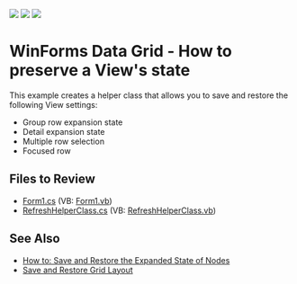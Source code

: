 <!-- default badges list -->
![](https://img.shields.io/endpoint?url=https://codecentral.devexpress.com/api/v1/VersionRange/128630638/13.1.4%2B)
[![](https://img.shields.io/badge/Open_in_DevExpress_Support_Center-FF7200?style=flat-square&logo=DevExpress&logoColor=white)](https://supportcenter.devexpress.com/ticket/details/E776)
[![](https://img.shields.io/badge/📖_How_to_use_DevExpress_Examples-e9f6fc?style=flat-square)](https://docs.devexpress.com/GeneralInformation/403183)
<!-- default badges end -->

# WinForms Data Grid - How to preserve a View's state

This example creates a helper class that allows you to save and restore the following View settings:

* Group row expansion state
* Detail expansion state
* Multiple row selection
* Focused row 

<!-- default file list -->
## Files to Review

* [Form1.cs](./CS/Form1.cs) (VB: [Form1.vb](./VB/Form1.vb))
* [RefreshHelperClass.cs](./CS/RefreshHelperClass.cs) (VB: [RefreshHelperClass.vb](./VB/RefreshHelperClass.vb))
<!-- default file list end -->

## See Also

- [How to: Save and Restore the Expanded State of Nodes](https://docs.devexpress.com/WindowsForms/403853/controls-and-libraries/tree-list/examples/nodes/how-to-save-and-restore-the-expanded-state-of-nodes-when-reloading-data)
- [Save and Restore Grid Layout](https://docs.devexpress.com/WindowsForms/772/controls-and-libraries/data-grid/save-and-restore-layout)
